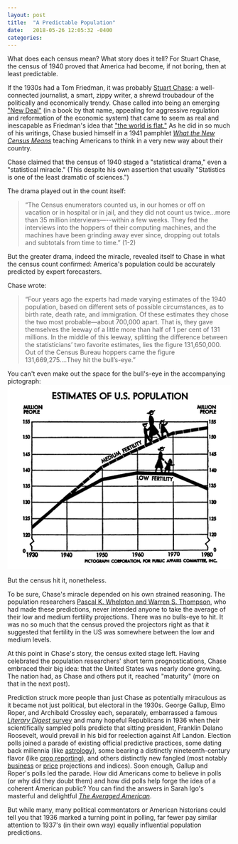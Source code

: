 ```yaml
---
layout: post
title:  "A Predictable Population"
date:   2018-05-26 12:05:32 -0400
categories:
---
```


What does each census mean? What story does it tell? For Stuart Chase, the census of 1940 proved that America had become, if not boring, then at least predictable.

If the 1930s had a Tom Friedman, it was probably [Stuart Chase](https://www.nytimes.com/1985/11/17/nyregion/stuart-chase-97-coined-phrase-a-new-dea.html): a well-connected journalist, a smart, zippy writer, a shrewd troubadour of the politically and economically trendy. Chase called into being an emerging ["New Deal"](https://hdl.handle.net/2027/mdp.39015063999323) (in a book by that name, appealing for aggressive regulation and reformation of the economic system) that came to seem as real and inescapable as Friedman's idea that ["the world is flat."](https://www.nytimes.com/2005/04/03/magazine/its-a-flat-world-after-all.html) As he did in so much of his writings, Chase busied himself in a 1941 pamphlet [*What the New Census Means*](https://hdl.handle.net/2027/mdp.39015035399289?urlappend=%3Bseq=5) teaching Americans to think in a very new way about their country.

Chase claimed that the census of 1940 staged a "statistical drama," even a "statistical miracle." (This despite his own assertion that usually "Statistics is one of the least dramatic of sciences.")

The drama played out in the count itself:
>“The Census enumerators counted us, in our homes or off on vacation or in hospital or in jail, and they did not count us twice...more than 35 million interviews—--within a few weeks. They fed the interviews into the hoppers of their computing machines, and the machines have been grinding away ever since, dropping out totals and subtotals from time to time.” (1-2)

But the greater drama, indeed the miracle, revealed itself to Chase in what the census count confirmed: America's population could be accurately predicted by expert forecasters.

Chase wrote:
>“Four years ago the experts had made varying estimates of the 1940 population, based on different sets of possible circumstances, as to birth rate, death rate, and immigration. Of these estimates they chose the two most probable—about 700,000 apart. That is, they gave themselves the leeway of a little more than half of 1 per cent of 131 millions. In the middle of this leeway, splitting the difference between the statisticians’ two favorite estimates, lies the figure 131,650,000. Out of the Census Bureau hoppers came the figure 131,669,275….They hit the bull’s-eye.”

You can't even make out the space for the bull's-eye in the accompanying pictograph:
![A pictograph with two estimates for U.S. population growth up to 1980, one medium and one low.](/images/chase_population_prediction.jpg)

But the census hit it, nonetheless.

To be sure, Chase's miracle depended on his own strained reasoning. The population researchers [Pascal K. Whelpton and Warren S. Thompson](https://hdl.handle.net/2027/mdp.39015005593127), who had made these predictions, never intended anyone to take the average of their low and medium fertility projections. There was no bulls-eye to hit. It was no so much that the census proved the projectors right as that it suggested that fertility in the US was somewhere between the low and medium levels.

At this point in Chase's story, the census exited stage left. Having celebrated the population researchers' short term prognostications, Chase embraced their big idea: that the United States was nearly done growing. The nation had, as Chase and others put it, reached "maturity" (more on that in the next post).

Prediction struck more people than just Chase as potentially miraculous as it became not just political, but electoral in the 1930s. George Gallup, Elmo Roper, and Archibald Crossley each, separately, embarrassed a famous [*Literary Digest* survey](http://historymatters.gmu.edu/d/5168/) and many hopeful Republicans in 1936 when their scientifically sampled polls predicte that sitting president, Franklin Delano Roosevelt, would prevail in his bid for reelection against Alf Landon. Election polls joined a parade of existing official predictive practices, some dating back millennia (like [astrology](https://networks.h-net.org/node/25318/reviews/25658/omodeo-azzolini-duke-and-stars-astrology-and-politics-renaissance-milan)), some bearing a distinctly nineteenth-century flavor (like [crop reporting](http://press.uchicago.edu/ucp/books/book/chicago/L/bo27212995.html)), and others distinctly new fangled (most notably [business](https://www.ft.com/content/8713f95a-6733-11e3-a5f9-00144feabdc0?saveConsentPreferences=success) or [price](http://www.tomstapleford.com/books/cost-of-living-in-america/) projections and indices). Soon enough, Gallup and Roper's polls led the parade. How did Americans come to believe in polls (or why did they doubt them) and how did polls help forge the idea of a coherent American public? You can find the answers in Sarah Igo's masterful and delightful [*The Averaged American*](https://www.nytimes.com/2007/01/21/books/review/Stossel.t.html).

But while many, many political commentators or American historians could tell you that 1936 marked a turning point in polling, far fewer pay similar attention to 1937's (in their own way) equally influential population predictions.
